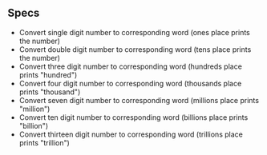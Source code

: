 
## Specs
* Convert single digit number to corresponding word (ones place prints the number)
* Convert double digit number to corresponding word (tens place prints the number)
* Convert three digit number to corresponding word (hundreds place prints "hundred")
* Convert four digit number to corresponding word (thousands place prints "thousand")
* Convert seven digit number to corresponding word (millions place prints "million")
* Convert ten digit number to corresponding word (billions place prints "billion")
* Convert thirteen digit number to corresponding word (trillions place prints "trillion")

